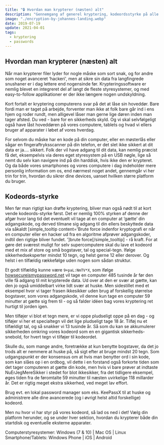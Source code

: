 ```yaml
---
title: "🔒 Hvordan man krypterer (næsten) alt"
description: "Gennemgang af generel kryptering, kodeordsstyrke på alle større platforme."
image: "./encryption-by-johannes-landing.webp"
date: 2019-07-19
update: 2021-04-01
tags:
  - kryptering
  - passwords
---
```


## Hvordan man krypterer (næsten) alt

Når man krypterer filer lyder for nogle måske som sort snak, og for andre som noget avanceret ‘hackeri', men at sikre sin data fra langfingrede snushaner er i dag lettere end nogensinde før. Krypteringssoftware er nemlig blevet en integreret del af langt de fleste styresystemer, og med easy-to-follow applikationer er der ikke længere nogen undskyldning.

Kort fortalt er kryptering computerens svar på det at låse sin hoveddør. Bare fordi man er taget på arbejde, forventer man ikke at folk bare går ind i ens hjem og roder rundt, men alligevel låser man gerne lige døren inden man tager afsted. Du ved - bare for en sikkerheds skyld. Og vi skal selvfølgeligt også have låst hoveddøren på vores computere, tablets og hvad vi ellers bruger af apparater i løbet af vores hverdag.

For selvom du måske har en kode på din computer, eller en møsterlås eller sågar en fingeraftryksscanner på din telefon, er det slet ikke sikkert at dit data er ja.... sikkert. Folk der vil have adgang til dit data, kan nemlig præcist få det, eksempelvis via deres eget styresystem på en USB nøgle, lige så nemt du selv kan navigere ind på din harddisk, hvis ikke den er krypteret. Og da både vores smartphones og vores computere i dag indeholder mere personlig information om os, end nærmest noget andet, gennemgår vi her trin for trin, hvordan du sikrer dine devices, uanset hvilken større platform du bruger.

## Kodeords-styrke

Men før man rigtigt kan drøfte kryptering, bliver man også nødt til at kort vende kodeords-styrke først. Det er nemlig 100% styrken af denne der afgør hvor lang tid det eventuelt vil tage at en computer at ‘gætte’ din adgangskode, og derved tilmane sig adgang til din ellers beskyttede data via såkaldt [simple_tooltip content='Brute force indenfor kryptografi er når en computer eller en hacker ud fra en algoritme afprøver adgangskoder, indtil den rigtige bliver fundet. ']brute force[/simple_tooltip] - rå kraft. For at gøre det sværest muligt for selv supercomputere skal du lave et kodeord med et mix af store og små bogstaver, tal og special-tegn. Ifølge sikkerhedseksperter mindst 10 tegn, og helst gerne 12 eller derover. Og helst i en tilfældig rækkefølge uden nogen som sådan struktur.

Et godt tilfældig kunne være `9+paL:NmTV*X`, som ifølge [howsecureismypassword.net](https://howsecureismypassword.net) vil tage en computer 485 tusinde år før den ville få adgang til mit krypterede data. Ud over at den er svær at gætte, kan den jo også umiddelbart virke lidt svær at huske. Men sidestillet med et eksempel hvor vi tager frasen ikkesikker uden brug af forskellig størrelse bogstaver, som vores adgangskode, vil denne kun tage en computer 59 minutter at gætte sig frem til - og så falder idéen bag vores kryptering ret hurtigt til jorden igen.

Men tilføjer vi blot et tegn mere, er vi oppe pludseligt oppe på en dag - og tilføjer vi her et specialtegn vil det lige pludseligt tage 18 år. Tilføj nu et tilfældigt tal, og så snakker vi 13 tusinde år. Så som du kan se akkumulerer sikkerheden omkring vores kodeord som en en gigantisk sikkerheds-snebold, for hvert tegn vi tilføjer til kodeordet.

Skulle du, som mange andre, foretrække at kun benytte bogstaver, da det jo trods alt er nemmere at huske på, så sigt efter at bruge mindst 20 tegn. Som udgangspunkt er der konsensus om at hvis man benytter ord i sin kode, som kan slåes op i en ordbog, vil dette i en forstand også forkorte tiden som det tager computeren at gætte din kode, men hvis vi bare prøver at indtaste NuErJegMereSikker i stedet for blot ikkesikker, fra det tidligere eksempel, øges tiden fra de føromtalte 59 minutter til næsten uvirkelige 118 millarder år. Det er rigtig meget ekstra sikkerhed, ved meget lav effort.

Brug evt. en lokal password manager som eks. KeePassX til at huske og administrere alle dine avancerede (og i øvrigt helst altid forskellige) kodeord.

Men nu hvor vi har styr på vores kodeord, så lad os ned i det! Vælg din platform herunder, og se under hver sektion, hvordan du krypterer både din startdisk og eventuelle eksterne apparater.

Computerstyresystemer: Windows (7 & 10) | Mac OS | Linux
Smartphone/Tablets: Windows Phone | iOS | Android
